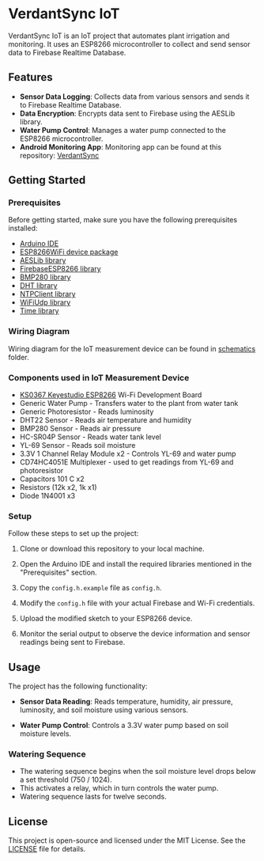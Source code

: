 # VerdantSync IoT

VerdantSync IoT is an IoT project that automates plant irrigation and monitoring. It uses an ESP8266 microcontroller to collect and send sensor data to Firebase Realtime Database.

## Features

- **Sensor Data Logging**: Collects data from various sensors and sends it to Firebase Realtime Database.
- **Data Encryption**: Encrypts data sent to Firebase using the AESLib library.
- **Water Pump Control**: Manages a water pump connected to the ESP8266 microcontroller.
- **Android Monitoring App**: Monitoring app can be found at this repository: [VerdantSync](https://github.com/nilspert/verdant-sync)

## Getting Started

### Prerequisites

Before getting started, make sure you have the following prerequisites installed:

- [Arduino IDE](https://www.arduino.cc/en/software)
- [ESP8266WiFi device package](https://github.com/esp8266/Arduino/blob/master/libraries/ESP8266WiFi/src/ESP8266WiFi.h)
- [AESLib library](https://github.com/suculent/thinx-aes-lib)
- [FirebaseESP8266 library](https://github.com/mobizt/Firebase-ESP8266)
- [BMP280 library](https://github.com/adafruit/Adafruit_BMP280_Library)
- [DHT library](https://github.com/adafruit/DHT-sensor-library)
- [NTPClient library](https://github.com/arduino-libraries/NTPClient)
- [WiFiUdp library](https://github.com/esp8266/Arduino/blob/master/libraries/ESP8266WiFi/src/WiFiUdp.h)
- [Time library](https://github.com/PaulStoffregen/Time)

### Wiring Diagram

Wiring diagram for the IoT measurement device can be found in [schematics](schematics/VerdantSync_IoT_wiring_diagram.png) folder.

### Components used in IoT Measurement Device

- [KS0367 Keyestudio ESP8266](https://wiki.keyestudio.com/KS0367_keyestudio_ESP8266_WiFi_Board) Wi-Fi Development Board
- Generic Water Pump - Transfers water to the plant from water tank 
- Generic Photoresistor - Reads luminosity
- DHT22 Sensor - Reads air temperature and humidity
- BMP280 Sensor - Reads air pressure
- HC-SR04P Sensor -  Reads water tank level
- YL-69 Sensor - Reads soil moisture
- 3.3V 1 Channel Relay Module x2 - Controls YL-69 and water pump
- CD74HC4051E Multiplexer - used to get readings from YL-69 and photoresistor
- Capacitors 101 C x2
- Resistors (12k x2, 1k x1)
- Diode 1N4001 x3

### Setup

Follow these steps to set up the project:

1. Clone or download this repository to your local machine.

2. Open the Arduino IDE and install the required libraries mentioned in the "Prerequisites" section.

3. Copy the `config.h.example` file as `config.h`.

4. Modify the `config.h` file with your actual Firebase and Wi-Fi credentials.

5. Upload the modified sketch to your ESP8266 device.

6. Monitor the serial output to observe the device information and sensor readings being sent to Firebase.

## Usage

The project has the following functionality:

- **Sensor Data Reading**: Reads temperature, humidity, air pressure, luminosity, and soil moisture using various sensors.

- **Water Pump Control**: Controls a 3.3V water pump based on soil moisture levels.

### Watering Sequence

- The watering sequence begins when the soil moisture level drops below a set threshold (750 / 1024).
- This activates a relay, which in turn controls the water pump.
- Watering sequence lasts for twelve seconds. 

## License

This project is open-source and licensed under the MIT License. See the [LICENSE](LICENSE) file for details.
